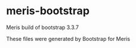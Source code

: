 # meris-bootstrap
Meris build of bootstrap 3.3.7

These files were generated by Bootstrap for Meris
